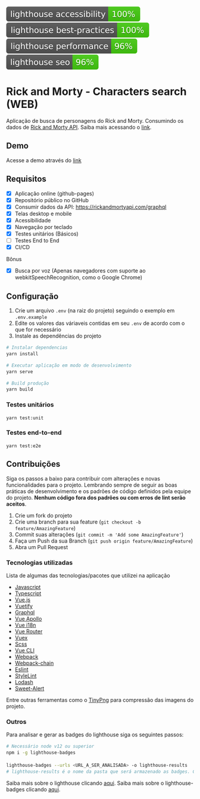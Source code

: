 [![Lighthouse Accessibility Badge](./lighthouse-results/lighthouse_accessibility.svg)](https://github.com/GuilhermeAB/ingaia-web)
[![Lighthouse Best Practices Badge](./lighthouse-results/lighthouse_best-practices.svg)](https://github.com/GuilhermeAB/ingaia-web)
[![Lighthouse Performance Badge](./lighthouse-results/lighthouse_performance.svg)](https://github.com/GuilhermeAB/ingaia-web)
[![Lighthouse SEO Badge](./lighthouse-results/lighthouse_seo.svg)](https://github.com/GuilhermeAB/ingaia-web)

# Rick and Morty - Characters search (WEB)
Aplicação de busca de personagens do Rick and Morty. Consumindo os dados de [Rick and Morty API](https://rickandmortyapi.com/graphql). Saiba mais acessando o [link](https://rickandmortyapi.com/).

## Demo
Acesse a demo através do [link](https://guilhermeab.github.io/rick-and-morty-web/#/)

## Requisitos

- [x] Aplicação online (github-pages)
- [x] Repositório público no GitHub
- [x] Consumir dados da API: https://rickandmortyapi.com/graphql
- [x] Telas desktop e mobile
- [x] Acessibilidade
- [x] Navegação por teclado
- [x] Testes unitários (Básicos)
- [ ] Testes End to End
- [x] CI/CD

Bônus

- [x] Busca por voz (Apenas navegadores com suporte ao webkitSpeechRecognition, como o Google Chrome)

## Configuração

1. Crie um arquivo `.env` (na raiz do projeto) seguindo o exemplo em `.env.example`
2. Edite os valores das váriaveis contidas em seu `.env` de acordo com o que for necessário
3. Instale as dependências do projeto

```sh
# Instalar dependencias
yarn install
```

```sh
# Executar aplicação em modo de desenvolvimento
yarn serve
```

```sh
# Build produção
yarn build
```

### Testes unitários
```
yarn test:unit
```

### Testes end-to-end
```
yarn test:e2e
```

## Contribuições

Siga os passos a baixo para contribuir com alterações e novas funcionalidades para o projeto. Lembrando sempre de seguir as boas práticas de desenvolvimento e os padrões de código definidos pela equipe do projeto. **Nenhum código fora dos padrões ou com erros de lint serão aceitos**.

1. Crie um fork do projeto
2. Crie uma branch para sua feature (`git checkout -b feature/AmazingFeature`)
3. Commit suas alterações (`git commit -m 'Add some AmazingFeature'`)
4. Faça um Push da sua Branch  (`git push origin feature/AmazingFeature`)
5. Abra um Pull Request

### Tecnologias utilizadas

Lista de algumas das tecnologias/pacotes que utilizei na aplicação

* [Javascript](https://www.javascript.com/)
* [Typescript](https://www.typescriptlang.org/)
* [Vue.js](https://vuejs.org/)
* [Vuetify](https://vuetifyjs.com/en/)
* [Graphql](https://graphql.org/)
* [Vue Apollo](https://apollo.vuejs.org/)
* [Vue i18n](https://kazupon.github.io/vue-i18n/)
* [Vue Router](https://router.vuejs.org/)
* [Vuex](https://vuex.vuejs.org/)
* [Scss](https://sass-lang.com/)
* [Vue CLI](https://cli.vuejs.org/)
* [Webpack](https://webpack.js.org/)
* [Webpack-chain](https://github.com/neutrinojs/webpack-chain)
* [Eslint](https://eslint.org/)
* [StyleLint](https://stylelint.io/)
* [Lodash](https://lodash.com/)
* [Sweet-Alert](https://sweetalert2.github.io/)

Entre outras ferramentas como o [TinyPng](https://tinypng.com/) para compressão das imagens do projeto.


### Outros

Para analisar e gerar as badges do lighthouse siga os seguintes passos:

```sh
# Necessário node v12 ou superior
npm i -g lighthouse-badges

lighthouse-badges --urls <URL_A_SER_ANALISADA> -o lighthouse-results
# lighthouse-results é o nome da pasta que será armazenado as badges. Caso deseje analisar mais de um url, separe-as por espaço
```
Saiba mais sobre o lighthouse clicando [aqui](https://developers.google.com/web/tools/lighthouse). Saiba mais sobre o lighthouse-badges clicando [aqui](https://github.com/emazzotta/lighthouse-badges).
